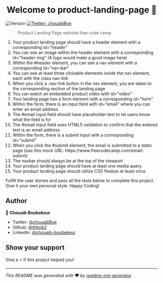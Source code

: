 <h1 align="center">Welcome to product-landing-page 👋</h1>
<p>
  <img alt="Version" src="https://img.shields.io/badge/version-1-blue.svg?cacheSeconds=2592000" />
  <a href="https://twitter.com/chouaibBoe" target="_blank">
    <img alt="Twitter: chouaibBoe" src="https://img.shields.io/twitter/follow/chouaibBoe.svg?style=social" />
  </a>
</p>

> Product Landing Page website free code camp

<ol>
    <li> Your product landing page should have a header element with a corresponding id="header"</li>
    <li>You can see an image within the header element with a corresponding id="header-img" (A logo would make a good image here)</li>
    <li>Within the #header element, you can see a nav element with a corresponding id="nav-bar"</li> 
    <li>You can see at least three clickable elements inside the nav element, each with the class nav-link</li> 
    <li>When you click a .nav-link button in the nav element, you are taken to the corresponding section of the landing page</li>
    <li>You can watch an embedded product video with id="video"</li>
    <li>Your landing page has a form element with a corresponding id="form"</li>
    <li>Within the form, there is an input field with id="email" where you can enter an email address</li>
    <li>The #email input field should have placeholder text to let users know what the field is for</li>
    <li>The #email input field uses HTML5 validation to confirm that the entered text is an email address</li>
    <li>Within the form, there is a submit input with a corresponding id="submit"</li>
    <li>When you click the #submit element, the email is submitted to a static page (use this mock URL: https://www.freecodecamp.com/email-submit)</li>
    <li>The navbar should always be at the top of the viewport</li>
    <li>Your product landing page should have at least one media query</li>
    <li>Your product landing page should utilize CSS flexbox at least once</li>
</ol>
Fulfill the user stories and pass all the tests below to complete this project. Give it your own personal style. Happy Coding!

## Author

👤 **Chouaib Boubekeur**

-   Twitter: [@chouaibBoe](https://twitter.com/chouaibBoe)
-   Github: [@thbob2](https://github.com/thbob2)
-   LinkedIn: [@chouaib-boubekeur](https://linkedin.com/in/chouaib-boubekeur)

## Show your support

Give a ⭐️ if this project helped you!

---

_This README was generated with ❤️ by [readme-md-generator](https://github.com/kefranabg/readme-md-generator)_
